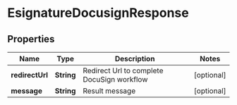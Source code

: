 

# EsignatureDocusignResponse


## Properties

| Name | Type | Description | Notes |
|------------ | ------------- | ------------- | -------------|
|**redirectUrl** | **String** | Redirect Url to complete DocuSign workflow |  [optional] |
|**message** | **String** | Result message |  [optional] |



